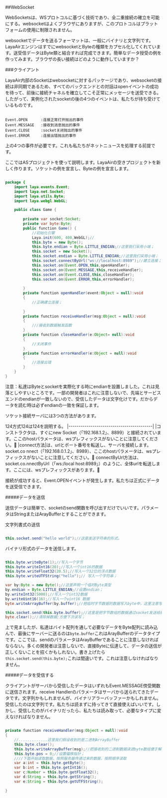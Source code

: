 ##WebSocket

WebSocketsは、WSプロトコルに基づく技術であり、全二重接続の確立を可能にする。websocketはよくブラウザにありますが、このプロトコルはプラットフォームの使用に制限されません。

websocketでデータを送るフォーマットは、一般にバイナリと文字列です。LayaAirエンジンはすでにwebsocketとByteの種類をカプセル化してくれています。送受信データはByte類と結合すれば完成できます。簡単なデータ授受の例を作ってみます。ブラウザの長い接続はどのように動作していますか？

###クライアント

LayaAir内部のSocketはwebsocketに対するパッケージであり、websocketの接続は非同期であるため、すべてのバックエンドとの対話はopenイベントの成功を待って、前後に接続チャネルを確立してこそ正常にメッセージを送受できる。したがって、実例化されたsocketの後の4つのイベントは、私たちが待ち受けているものです。


```

Event.OPEN		:连接正常打开抛出的事件
Event.MESSAGE	:接收到消息抛出的事件
Event.CLOSE		:socket关闭抛出的事件
Event.ERROR		:连接出错抛出的事件
```


上の4つの事件が必要です。これも私たちがネットニュースを処理する前提です。

ここではASプロジェクトを使って説明します。LayaAirの空きプロジェクトを新しく作ります。ソケットの例を宣言し、Byteの例を宣言します。


```java

package {
	import laya.events.Event;
	import laya.net.Socket;
	import laya.utils.Byte;
	import laya.webgl.WebGL;

	public class Game {
		
		private var socket:Socket;
		private var byte:Byte;
		public function Game() {
			//初始化引擎
			Laya.init(600, 400,WebGL);//
			this.byte = new Byte();
            this.byte.endian = Byte.LITTLE_ENDIAN;//这里我们采用小端；
			this.socket = new Socket();
			this.socket.endian = Byte.LITTLE_ENDIAN;//这里我们采用小端；
			this.socket.connectByUrl("ws://localhost:8989");//建立连接；
			this.socket.on(Event.OPEN,this,openHandler);
			this.socket.on(Event.MESSAGE,this,receiveHandler);
            this.socket.on(Event.CLOSE,this,closeHandler);
            this.socket.on(Event.ERROR,this,errorHandler);
			
		}
		private function openHandler(event:Object = null):void
		{
			//正确建立连接；
			
		}
		private function receiveHandler(msg:Object = null):void
		{
			///接收到数据触发函数
		}
        private function closeHandler(e:Object= null):void
        {
            //关闭事件
        }
        private function errorHandler(e:Object = null):void
        {
            //连接出错
        }
	}
}
```


注意：私達はByteとsocketを実際化する時にendianを設置しました。これは見落としやすいところです。一部の開発者はこれに注意しないで、先端とサービスエンドのendianが一致しないので、受信したデータは文字化けです。だからデータを読む時は必ずendianの一致を保証します。

ソケット接続サーバには3つの方法があります。

124方式124は124を説明する。
|------------------------------------------|
|コンストラクタは、すぐにnew Socket（「192.168.1.2」、8899）と接続されています。ここのhostパラメータは、wsプレフィックスがないことに注意してください。𞓜
|connect方法|は、urlとポート番号を転送し、サーバを接続します。socket.co nnect（「192.168.0.1.2」、8989）、ここのhostパラメータは、wsプレフィックスがないことに注意してください。𞓜
connectByUrl方法は、socket.co.nnectByUrl（「ws:/local host:8989」）のように、全体urlを転送します。ここには、wsプレフィックスがあります。𞓜

接続が成功すると、Event.OPENイベントが発生します。私たちは正式にデータを送受信できます。

#####データを送信

送信データは簡単で、socketのsend関数を呼び出すだけでいいです。パラメータはStringまたはArayBufferとすることができます。

文字列書式の送信


```java

this.socket.send("hello world");//这是发送字符串的形式。
```


バイナリ形式のデータを送信します。


```java

this.byte.writeByte(1);//写入一个字节
this.byte.writeInt16(20);//写入一个int16的数据
this.byte.writeFloat32(20.5);//写入一个32位的浮点数据
this.byte.writeUTFString("hello");// 写入一个字符串；

var by:Byte = new Byte();//这里声明一个临时Byte类型
by.endian = Byte.LITTLE_ENDIAN;//设置endian；
by.writeInt32(5000);//写入一个int32数据
by.writeUint16(16);//写入一个uint16 数据
byte.writeArrayBuffer(by.buffer);//把临时字节数据的数据写入byte中，这里注意写入的是by.buffer;

this.socket.send(this.byte.buffer);//这里是把字节数组的数据通过socket发送给服务器。
byte.clear();//清除掉数据;方便下次读写；
```


上で見ましたが、私達はバイト配列を通して必要なデータをByte配列に読み込んで、最後にサーバーに送るのは`byte.buffer`これはArayBufferのデータタイプです。ここでは、sendのパラメータはArayBufferであることに注意しなければならない。多くの開発者は注意しないで、直接Byteに伝達して、データの送信が正しくないことを招くかもしれない。書き上げたら`this.socket.send(this.byte);`これは間違いです。これは注意しなければなりません。

#####データを受信する

クライアントがサーバから受信したデータはいずれもEvent.MESSAGE傍受関数に送信されます。receive Handlerのパラメータはサーバから送られてきたデータです。文字列かもしれませんが、バイナリアラーバッファーかもしれません。受信したのは文字列です。私たちは読まずに持ってきて直接使えばいいです。しかし、受信したのがバイナリだったら、私たちは読み取って、必要なタイプに変えなければなりません。


```java

private function receiveHandler(msg:Object = null):void
{
	//.............这里我们假设收到的是二进制ArrayBuffer
    this.byte.clear();
    this.byte.writeArrayBuffer(msg);//把接收到的二进制数据读进byte数组便于解析。
    this.byte.pos = 0;//设置偏移指针；
  	////下面开始读取数据，按照服务器传递过来的数据，按照顺序读取
    var a:int = this.byte.getByte();
    var b:int = this.byte.getInt16();
    var c:Number = this.byte.getFloat32();
    var d:String = this.byte.getString();
    var e:String = this.byte.getUTFString();
  	
}
```




